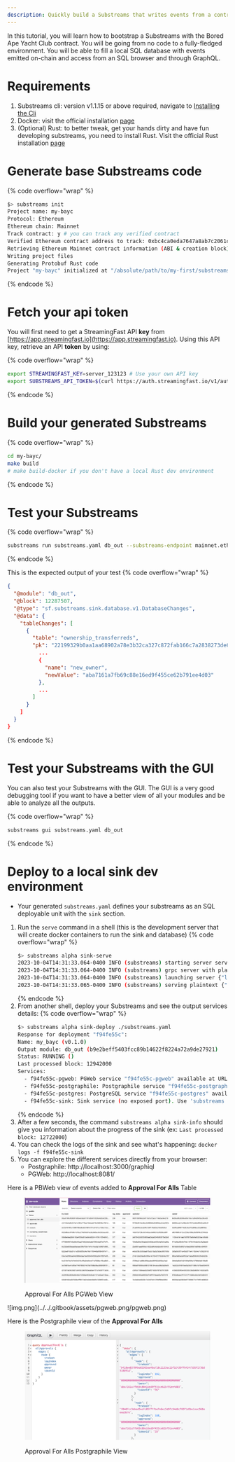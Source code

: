 ```yaml
---
description: Quickly build a Substreams that writes events from a contract to an SQL database. 
---
```


In this tutorial, you will learn how to bootstrap a Substreams with the Bored Ape Yacht Club contract. You will be going from no code to a fully-fledged environment. You will be able to fill a local SQL database with events emitted on-chain and access from an SQL browser and through GraphQL. 

# Requirements
1. Substreams cli: version v1.1.15 or above required, navigate to [Installing the Cli](https://substreams.streamingfast.io/getting-started/installing-the-cli)
2. Docker: visit the official installation [page](https://docs.docker.com/engine/install/)
3. (Optional) Rust: to better tweak, get your hands dirty and have fun developing substreams, you need to install Rust. Visit the official Rust installation [page](https://www.rust-lang.org/tools/install)

# Generate base Substreams code
{% code overflow="wrap" %}
```bash
$> substreams init
Project name: my-bayc
Protocol: Ethereum
Ethereum chain: Mainnet
Track contract: y # you can track any verified contract
Verified Ethereum contract address to track: 0xbc4ca0eda7647a8ab7c2061c2e118a18a936f13d # Bored Ape Yacht Club
Retrieving Ethereum Mainnet contract information (ABI & creation block)
Writing project files
Generating Protobuf Rust code
Project "my-bayc" initialized at "/absolute/path/to/my-first/substreams/"
```
{% endcode %}

# Fetch your api token
You will first need to get a StreamingFast API **key** from [https://app.streamingfast.io](https://app.streamingfast.io). Using this API key, retrieve an API **token** by using:

{% code overflow="wrap" %}
```bash
export STREAMINGFAST_KEY=server_123123 # Use your own API key
export SUBSTREAMS_API_TOKEN=$(curl https://auth.streamingfast.io/v1/auth/issue -s --data-binary '{"api_key":"'$STREAMINGFAST_KEY'"}' | jq -r .token)
```
{% endcode %}

# Build your generated Substreams
{% code overflow="wrap" %}
```bash
cd my-bayc/
make build
# make build-docker if you don't have a local Rust dev environment
```
{% endcode %}

# Test your Substreams
{% code overflow="wrap" %}
```bash
substreams run substreams.yaml db_out --substreams-endpoint mainnet.eth.streamingfast.io:443 --stop-block +1
```
{% endcode %}

This is the expected output of your test
{% code overflow="wrap" %}
```json
{
  "@module": "db_out",
  "@block": 12287507,
  "@type": "sf.substreams.sink.database.v1.DatabaseChanges",
  "@data": {
    "tableChanges": [
      {
        "table": "ownership_transferreds",
        "pk": "22199329b0aa1aa68902a78e3b32ca327c872fab166c7a2838273de6ad383eba-249",
          ...
          {
            "name": "new_owner",
            "newValue": "aba7161a7fb69c88e16ed9f455ce62b791ee4d03"
          },
          ...
        ]
      }
    ]
  }
}
```
{% endcode %}

# Test your Substreams with the GUI
You can also test your Substreams with the GUI. The GUI is a very good debugging tool if you want to have a better view of all your modules and be able to analyze all the outputs.

{% code overflow="wrap" %}
```bash
substreams gui substreams.yaml db_out 
```
{% endcode %}

# Deploy to a local sink dev environment
* Your generated `substreams.yaml` defines your substreams as an SQL deployable unit with the `sink` section.

1. Run the `serve` command in a shell (this is the development server that will create docker containers to run the sink and database)
    {% code overflow="wrap" %}
    ```bash
    $> substreams alpha sink-serve
    2023-10-04T14:31:33.064-0400 INFO (substreams) starting server server
    2023-10-04T14:31:33.064-0400 INFO (substreams) grpc server with plain text server
    2023-10-04T14:31:33.064-0400 INFO (substreams) launching server {"listen_addr": "localhost:8000"}
    2023-10-04T14:31:33.065-0400 INFO (substreams) serving plaintext {"listen_addr": "localhost:8000"}
    ```
    {% endcode %}
2. From another shell, deploy your Substreams and see the output services details:
    {% code overflow="wrap" %}
    ```bash
    $> substreams alpha sink-deploy ./substreams.yaml
    Response for deployment "f94fe55c":
    Name: my_bayc (v0.1.0)
    Output module: db_out (b9e2beff5403fcc89b14622f8224a72a9de27921)
    Status: RUNNING ()
    Last processed block: 12942000
    Services:
      - f94fe55c-pgweb: PGWeb service "f94fe55c-pgweb" available at URL: 'http://localhost:8081'
      - f94fe55c-postgraphile: Postgraphile service "f94fe55c-postgraphile" available at URL: 'http://localhost:3000/graphiql' (API at 'http://localhost:3000/graphql')
      - f94fe55c-postgres: PostgreSQL service "f94fe55c-postgres" available at DSN: 'postgres://dev-node:insecure-change-me-in-prod@localhost:5432/dev-node?sslmode=disable'
      - f94fe55c-sink: Sink service (no exposed port). Use 'substreams alpha sink-info f94fe55c-sink' to see last processed block or 'docker logs f94fe55c-sink' to see the logs.
    ```
    {% endcode %} 
3. After a few seconds, the command `substreams alpha sink-info` should give you information about the progress of the sink (ex: `Last processed block: 12722000`)
4. You can check the logs of the sink and see what's happening: `docker logs -f f94fe55c-sink`
5. You can explore the different services directly from your browser:
   * Postgraphile: http://localhost:3000/graphiql
   * PGWeb: http://localhost:8081/

Here is a PBWeb view of events added to **Approval For Alls** Table

<figure>
   <img src="../.gitbook/assets/pgweb.png" />
   <figcaption>
      <p>Approval For Alls PGWeb View</p>
   </figcaption>
</figure>
![img.png](../../.gitbook/assets/pgweb.png/pgweb.png)

Here is the Postgraphile view of the **Approval For Alls**
<figure>
   <img src="../.gitbook/assets/postgraphile.png" />
   <figcaption>
      <p>Approval For Alls Postgraphile View</p>
   </figcaption>
</figure>
